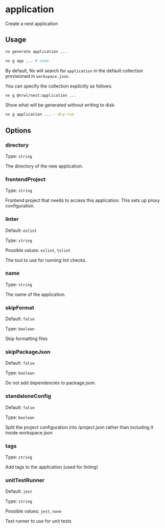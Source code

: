 # application

Create a nest application

## Usage

```bash
nx generate application ...
```

```bash
nx g app ... # same
```

By default, Nx will search for `application` in the default collection provisioned in `workspace.json`.

You can specify the collection explicitly as follows:

```bash
nx g @nrwl/nest:application ...
```

Show what will be generated without writing to disk:

```bash
nx g application ... --dry-run
```

## Options

### directory

Type: `string`

The directory of the new application.

### frontendProject

Type: `string`

Frontend project that needs to access this application. This sets up proxy configuration.

### linter

Default: `eslint`

Type: `string`

Possible values: `eslint`, `tslint`

The tool to use for running lint checks.

### name

Type: `string`

The name of the application.

### skipFormat

Default: `false`

Type: `boolean`

Skip formatting files

### skipPackageJson

Default: `false`

Type: `boolean`

Do not add dependencies to package.json.

### standaloneConfig

Default: `false`

Type: `boolean`

Split the project configuration into <projectRoot>/project.json rather than including it inside workspace.json

### tags

Type: `string`

Add tags to the application (used for linting)

### unitTestRunner

Default: `jest`

Type: `string`

Possible values: `jest`, `none`

Test runner to use for unit tests
